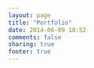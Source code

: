 ```yaml
---
layout: page
title: "Portfolio"
date: 2014-06-09 18:52
comments: false
sharing: true
footer: true
---
```

